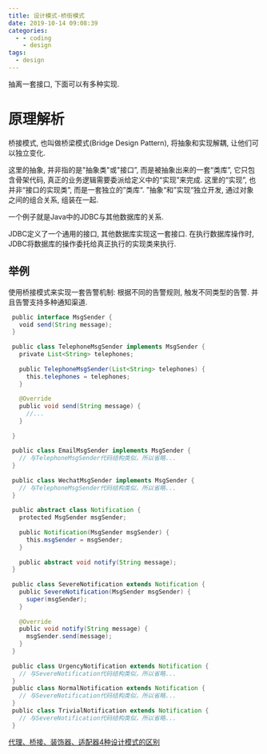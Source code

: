 ```yaml
---
title: 设计模式-桥街模式
date: 2019-10-14 09:08:39
categories:
  - - coding
    - design
tags:
  - design
---
```


抽离一套接口, 下面可以有多种实现.

# **原理解析**

桥接模式, 也叫做桥梁模式(Bridge Design Pattern), 将抽象和实现解耦, 让他们可以独立变化.

这里的抽象, 并非指的是"抽象类"或"接口”, 而是被抽象出来的一套“类库”, 它只包含骨架代码, 真正的业务逻辑需要委派给定义中的“实现”来完成. 这里的“实现”, 也并非“接口的实现类”, 而是一套独立的”类库“. ”抽象“和”实现“独立开发, 通过对象之间的组合关系, 组装在一起.

一个例子就是Java中的JDBC与其他数据库的关系.

JDBC定义了一个通用的接口, 其他数据库实现这一套接口. 在执行数据库操作时, JDBC将数据库的操作委托给真正执行的实现类来执行.

## **举例**

使用桥接模式来实现一套告警机制: 根据不同的告警规则, 触发不同类型的告警. 并且告警支持多种通知渠道.
```java
 public interface MsgSender {
   void send(String message);
 }
 
 public class TelephoneMsgSender implements MsgSender {
   private List<String> telephones;
 
   public TelephoneMsgSender(List<String> telephones) {
     this.telephones = telephones;
   }
 
   @Override
   public void send(String message) {
     //...
   }
 
 }
 
 public class EmailMsgSender implements MsgSender {
   // 与TelephoneMsgSender代码结构类似，所以省略...
 }
 
 public class WechatMsgSender implements MsgSender {
   // 与TelephoneMsgSender代码结构类似，所以省略...
 }
 
 public abstract class Notification {
   protected MsgSender msgSender;
 
   public Notification(MsgSender msgSender) {
     this.msgSender = msgSender;
   }
 
   public abstract void notify(String message);
 }
 
 public class SevereNotification extends Notification {
   public SevereNotification(MsgSender msgSender) {
     super(msgSender);
   }
 
   @Override
   public void notify(String message) {
     msgSender.send(message);
   }
 }
 
 public class UrgencyNotification extends Notification {
   // 与SevereNotification代码结构类似，所以省略...
 }
 public class NormalNotification extends Notification {
   // 与SevereNotification代码结构类似，所以省略...
 }
 public class TrivialNotification extends Notification {
   // 与SevereNotification代码结构类似，所以省略...
 }
```

[代理、桥接、装饰器、适配器4种设计模式的区别](设计模式.md#代理、桥接、装饰器、适配器4种设计模式的区别)
